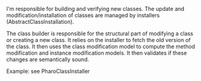 I'm responsible for building and verifying new classes. The update and modification/installation of classes are managed by installers (AbstractClassInstallation).The class builder is responsible for the structural part of modifying a class or creating a new class. It relies on the installer to fetch the old version of the class. It then uses the class modification model to compute the method modification and instance modification models. It then validates if these changes are semantically sound.Example:	see PharoClassInstaller